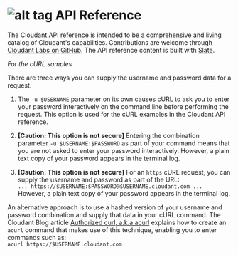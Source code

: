 # ![alt tag](images/apireference_icon.png) API Reference

The Cloudant API reference is intended to be a comprehensive and living catalog of Cloudant's capabilities. Contributions are welcome through [Cloudant Labs on GitHub](https://github.com/cloudant-labs/slate). The API reference content is built with [Slate](https://github.com/tripit/slate).

*For the cURL samples*

There are three ways you can supply the username and password data for a request.

1. The `-u $USERNAME` parameter on its own causes
cURL to ask you to enter your password interactively on the command line before performing the request. This option is used for the cURL examples in the Cloudant API reference.

2. **[Caution: This option is not secure]** Entering the combination parameter `-u $USERNAME:$PASSWORD` as part of your command means that you are not asked to enter your password interactively.
However, a plain text copy of your password appears in the terminal log.

3. **[Caution: This option is not secure]** For an `https` cURL request, you can supply the username and password as part of the URL:<br/>`... https://$USERNAME:$PASSWORD@$USERNAME.cloudant.com ...`<br/>However, a plain text copy of your password appears in the terminal log.

An alternative approach is to use a hashed version of your username and password combination and supply that data in your cURL command.
The Cloudant Blog article [Authorized curl, a.k.a acurl](https://cloudant.com/blog/authorized-curl-a-k-a-acurl) explains how to create
an `acurl` command that makes use of this technique, enabling you to enter
commands such as:
<br/>
`acurl https://$USERNAME.cloudant.com`
